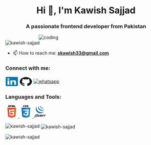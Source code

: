 <h1 align="center">Hi 👋, I'm Kawish Sajjad</h1>
<h3 align="center">A passionate frontend developer from Pakistan</h3>

<img align="right" alt="coding" width="400" src="https://camo.githubusercontent.com/4d9f5ecceb711eec6e2018f38a5677dc657c9738d4a65ba3b928c41c0a45b439/68747470733a2f2f6d69726f2e6d656469756d2e636f6d2f6d61782f313336302f302a37513379765349765f7430696f4a2d5a2e676966">

<p align="left"> <img src="https://komarev.com/ghpvc/?username=kawish-sajjad&label=Profile%20views&color=0e75b6&style=flat" alt="kawish-sajjad" /> </p>

- 📫 How to reach me: **skawish33@gmail.com**

<h3 align="left">Connect with me:</h3>
<p align="left">
<a href="https://linkedin.com/in/kawish-sajjad" target="blank"><img align="center" src="https://raw.githubusercontent.com/devicons/devicon/master/icons/linkedin/linkedin-original.svg" alt="kawish-sajjad" height="30" width="40" /></a>
<a href="https://github.com/kawish-sajjad" target="blank"><img align="center" src="https://raw.githubusercontent.com/devicons/devicon/master/icons/github/github-original.svg" alt="kawish-sajjad" height="30" width="40" /></a>
<a href="https://wa.me/923486687889" target="blank"><img align="center" src="https://upload.wikimedia.org/wikipedia/commons/6/6b/WhatsApp.svg" alt="whatsapp" height="30" width="30" /></a>
</p>

<h3 align="left">Languages and Tools:</h3>
<p align="left">
<a href="https://www.w3.org/html/" target="_blank" rel="noreferrer">
<img src="https://raw.githubusercontent.com/devicons/devicon/master/icons/html5/html5-original-wordmark.svg" alt="html5" width="40" height="40" />
</a>
<a href="https://www.w3schools.com/css/" target="_blank" rel="noreferrer">
<img src="https://raw.githubusercontent.com/devicons/devicon/master/icons/css3/css3-original-wordmark.svg" alt="css3" width="40" height="40" />
</a>
<a href="https://jquery.com/" target="_blank" rel="noreferrer">
<img src="https://raw.githubusercontent.com/devicons/devicon/master/icons/jquery/jquery-original-wordmark.svg" alt="jquery" width="40" height="40" />
</a>
</p>

<p><img align="left" src="https://github-readme-stats.vercel.app/api/top-langs?username=kawish-sajjad&show_icons=true&locale=en&layout=compact" alt="kawish-sajjad" /></p>

<p>&nbsp;<img align="center" src="https://github-readme-stats.vercel.app/api?username=kawish-sajjad&show_icons=true&locale=en" alt="kawish-sajjad" /></p>

<p><img align="center" src="https://github-readme-streak-stats.herokuapp.com/?user=kawish-sajjad&" alt="kawish-sajjad" /></p>

